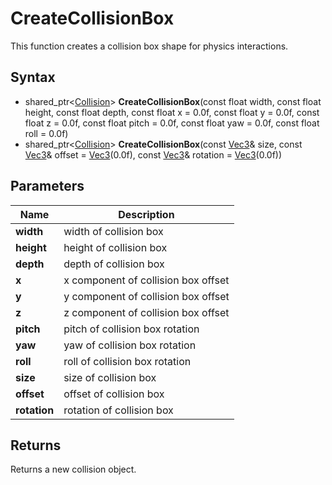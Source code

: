# CreateCollisionBox #
This function creates a collision box shape for physics interactions.

## Syntax ##
- shared_ptr<[Collision](CPP_Collision.md)> **CreateCollisionBox**(const float width, const float height, const float depth, const float x = 0.0f, const float y = 0.0f, const float z = 0.0f, const float pitch = 0.0f, const float yaw = 0.0f, const float roll = 0.0f)
- shared_ptr<[Collision](CPP_Collision.md)> **CreateCollisionBox**(const [Vec3](CPP_Vec3.md)& size, const [Vec3](CPP_Vec3.md)& offset = [Vec3](CPP_Vec3.md)(0.0f), const [Vec3](CPP_Vec3.md)& rotation = [Vec3](CPP_Vec3.md)(0.0f))

## Parameters ##
|Name|Description|
|---|----|
|**width**|width of collision box|
|**height**|height of collision box|
|**depth**|depth of collision box|
|**x**|x component of collision box offset|
|**y**|y component of collision box offset|
|**z**|z component of collision box offset|
|**pitch**|pitch of collision box rotation|
|**yaw**|yaw of collision box rotation|
|**roll**|roll of collision box rotation|
|**size**|size of collision box|
|**offset**|offset of collision box|
|**rotation**|rotation of collision box|

## Returns ##
Returns a new collision object.
